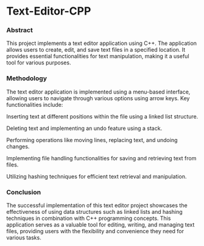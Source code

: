 # Text-Editor-CPP

### Abstract
This project implements a text editor application using C++. The application allows users to create, edit, and save text files in a specified location. It provides essential functionalities for text manipulation, making it a useful tool for various purposes.

### Methodology
The text editor application is implemented using a menu-based interface, allowing users to navigate through various options using arrow keys. Key functionalities include:

Inserting text at different positions within the file using a linked list structure.

Deleting text and implementing an undo feature using a stack.

Performing operations like moving lines, replacing text, and undoing changes.

Implementing file handling functionalities for saving and retrieving text from files.

Utilizing hashing techniques for efficient text retrieval and manipulation.


### Conclusion
The successful implementation of this text editor project showcases the effectiveness of using data structures such as linked lists and hashing techniques in combination with C++ programming concepts. This application serves as a valuable tool for editing, writing, and managing text files, providing users with the flexibility and convenience they need for various tasks.
